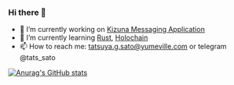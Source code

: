 ### Hi there 👋

- 🔭 I’m currently working on [Kizuna Messaging Application](https://github.com/hc-institute-japan/Kizuna)
- 🌱 I’m currently learning [Rust](https://www.rust-lang.org/), [Holochain](http://holochain.org/)
- 📫 How to reach me: tatsuya.g.sato@yumeville.com or telegram @tats_sato

[![Anurag's GitHub stats](https://github-readme-stats.vercel.app/api?username=tatssato)](https://github.com/anuraghazra/github-readme-stats)
